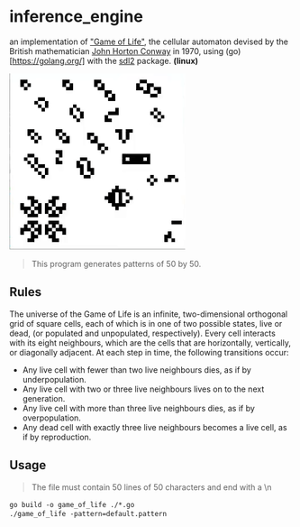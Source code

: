 # inference_engine
an implementation of ["Game of Life"](https://en.wikipedia.org/wiki/Conway%27s_Game_of_Life), the cellular automaton devised by the British mathematician [John Horton Conway](https://en.wikipedia.org/wiki/John_Horton_Conway) in 1970, using (go)[https://golang.org/] with the [sdl2](https://github.com/veandco/go-sdl2) package. __(linux)__

![Recordit GIF](https://github.com/trixky/game_of_life/blob/main/demo/demo.gif)


> This program generates patterns of 50 by 50.

## Rules

The universe of the Game of Life is an infinite, two-dimensional orthogonal grid of square cells, each of which is in one of two possible states, live or dead, (or populated and unpopulated, respectively). Every cell interacts with its eight neighbours, which are the cells that are horizontally, vertically, or diagonally adjacent. At each step in time, the following transitions occur:

- Any live cell with fewer than two live neighbours dies, as if by underpopulation.
- Any live cell with two or three live neighbours lives on to the next generation.
- Any live cell with more than three live neighbours dies, as if by overpopulation.
- Any dead cell with exactly three live neighbours becomes a live cell, as if by reproduction.


## Usage

> The file must contain 50 lines of 50 characters and end with a \n

```
go build -o game_of_life ./*.go
./game_of_life -pattern=default.pattern
```
